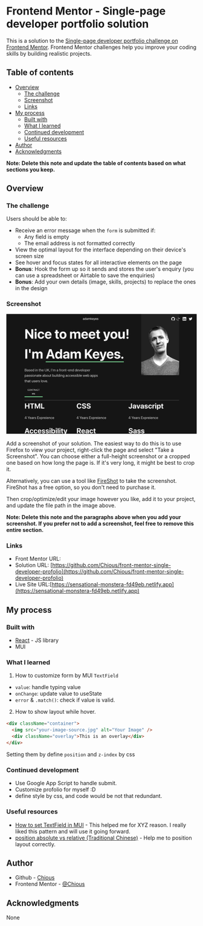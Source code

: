 # Frontend Mentor - Single-page developer portfolio solution

This is a solution to the [Single-page developer portfolio challenge on Frontend Mentor](https://www.frontendmentor.io/challenges/singlepage-developer-portfolio-bBVj2ZPi-x). Frontend Mentor challenges help you improve your coding skills by building realistic projects.

## Table of contents

- [Overview](#overview)
  - [The challenge](#the-challenge)
  - [Screenshot](#screenshot)
  - [Links](#links)
- [My process](#my-process)
  - [Built with](#built-with)
  - [What I learned](#what-i-learned)
  - [Continued development](#continued-development)
  - [Useful resources](#useful-resources)
- [Author](#author)
- [Acknowledgments](#acknowledgments)

**Note: Delete this note and update the table of contents based on what sections you keep.**

## Overview

### The challenge

Users should be able to:

- Receive an error message when the `form` is submitted if:
  - Any field is empty
  - The email address is not formatted correctly
- View the optimal layout for the interface depending on their device's screen size
- See hover and focus states for all interactive elements on the page
- **Bonus**: Hook the form up so it sends and stores the user's enquiry (you can use a spreadsheet or Airtable to save the enquiries)
- **Bonus**: Add your own details (image, skills, projects) to replace the ones in the design

### Screenshot

![](./screenshot.png)

Add a screenshot of your solution. The easiest way to do this is to use Firefox to view your project, right-click the page and select "Take a Screenshot". You can choose either a full-height screenshot or a cropped one based on how long the page is. If it's very long, it might be best to crop it.

Alternatively, you can use a tool like [FireShot](https://getfireshot.com/) to take the screenshot. FireShot has a free option, so you don't need to purchase it.

Then crop/optimize/edit your image however you like, add it to your project, and update the file path in the image above.

**Note: Delete this note and the paragraphs above when you add your screenshot. If you prefer not to add a screenshot, feel free to remove this entire section.**

### Links

- Front Mentor URL:
- Solution URL: [https://github.com/Chious/front-mentor-single-developer-profolio](https://github.com/Chious/front-mentor-single-developer-profolio)
- Live Site URL:[https://sensational-monstera-fd49eb.netlify.app](https://sensational-monstera-fd49eb.netlify.app)

## My process

### Built with

- [React](https://reactjs.org/) - JS library
- MUI

### What I learned

1. How to customize form by MUI `TextField`

- `value`: handle typing value
- `onChange`: update value to useState
- `error` & `.match()`: check if value is valid.

2. How to show layout while hover.

```html
<div className="container">
  <img src="your-image-source.jpg" alt="Your Image" />
  <div className="overlay">This is an overlay</div>
</div>
```

Setting them by define `position` and `z-index` by css

### Continued development

- Use Google App Script to handle submit.
- Customize profolio for myself :D
- define style by css, and code would be not that redundant.

### Useful resources

- [How to set TextField in MUI](https://stackoverflow.com/questions/61016202/react-how-to-conditionally-override-textfield-error-color-in-material-ui) - This helped me for XYZ reason. I really liked this pattern and will use it going forward.
- [position absolute vs relative (Traditional Chinese)](http://www.eion.com.tw/Blogger/?Pid=1120) - Help me to position layout correctly.

## Author

- Github - [Chious](https://github.com/Chious)
- Frontend Mentor - [@Chious](https://www.frontendmentor.io/profile/Chious)

## Acknowledgments

None
